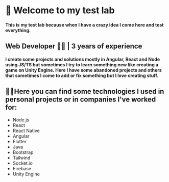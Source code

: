   # 🧪 Welcome to my test lab
  #### This is my test lab because when I have a crazy idea I come here and test everything.
  
  ## Web Developer 👨‍💻 | 3 years of experience
  #### I create some projects and solutions mostly in Angular, React and Node using JS/TS but sometimes I try to learn something new like creating a game on Unity Engine. Here I have some abandoned projects and others that sometimes I come to add or fix something but I love creating stuff.

  
  ## 🐱‍💻Here you can find some technologies I used in personal projects or in companies I've worked for:
  - Node.js
  - React
  - React Native
  - Angular
  - Flutter
  - Java
  - Bootstrap
  - Tailwind
  - Socket.io
  - Firebase
  - Unity Engine
